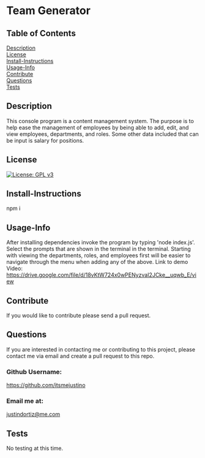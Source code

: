 
# Team Generator<br>
## Table of Contents <br>
[Description](#description)<br>
[License](#license)<br>
[Install-Instructions](#install-Instructions)<br>
[Usage-Info](#usage-Info)<br>
[Contribute](#contribute)<br>
[Questions](#questions)<br>
[Tests](#tests)<br>

## Description 
  This console program is a content management system. The purpose is to help ease the management of employees by being able to add, edit, and view employees, departments, and roles. Some other data included that can be input is salary for positions.
## License
  [![License: GPL v3](https://img.shields.io/badge/License-GPL%20v3-blue.svg)](https://www.gnu.org/licenses/gpl-3.0)
## Install-Instructions 
  npm i 
## Usage-Info
  After installing dependencies invoke the program by typing 'node index.js'. Select the prompts that are shown in the terminal in the terminal. Starting with viewing the departments, roles, and employees first will be easier to navigate through the menu when adding any of the above.
  Link to demo Video: https://drive.google.com/file/d/18vKtW724x0wPENyzvaI2JCke__uqwb_E/view
## Contribute
  If you would like to contribute please send a pull request.

## Questions 
If you are interested in contacting me or contributing to this project, please contact me via email and create a pull request to this repo.
### Github Username: 
https://github.com/itsmejustino
### Email me at: 
  justindortiz@me.com 
## Tests 
  No testing at this time.
